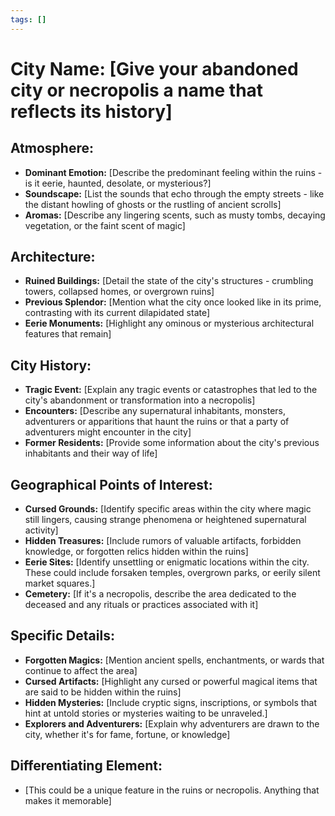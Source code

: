 ```yaml
---
tags: []
---
```

# City Name: [Give your abandoned city or necropolis a name that reflects its history]
	
## Atmosphere:

- **Dominant Emotion:** [Describe the predominant feeling within the ruins - is it eerie, haunted, desolate, or mysterious?]
- **Soundscape:** [List the sounds that echo through the empty streets - like the distant howling of ghosts or the rustling of ancient scrolls]
- **Aromas:** [Describe any lingering scents, such as musty tombs, decaying vegetation, or the faint scent of magic]

## Architecture:

- **Ruined Buildings:** [Detail the state of the city's structures - crumbling towers, collapsed homes, or overgrown ruins]
- **Previous Splendor:** [Mention what the city once looked like in its prime, contrasting with its current dilapidated state]
- **Eerie Monuments:** [Highlight any ominous or mysterious architectural features that remain]

## City History:

- **Tragic Event:** [Explain any tragic events or catastrophes that led to the city's abandonment or transformation into a necropolis]
- **Encounters:** [Describe any supernatural inhabitants, monsters, adventurers or apparitions that haunt the ruins or that a party of adventurers might encounter in the city]
- **Former Residents:** [Provide some information about the city's previous inhabitants and their way of life]

## Geographical Points of Interest:

- **Cursed Grounds:** [Identify specific areas within the city where magic still lingers, causing strange phenomena or heightened supernatural activity]
- **Hidden Treasures:** [Include rumors of valuable artifacts, forbidden knowledge, or forgotten relics hidden within the ruins]
- **Eerie Sites:** [Identify unsettling or enigmatic locations within the city. These could include forsaken temples, overgrown parks, or eerily silent market squares.]
- **Cemetery:** [If it's a necropolis, describe the area dedicated to the deceased and any rituals or practices associated with it]

## Specific Details:

- **Forgotten Magics:** [Mention ancient spells, enchantments, or wards that continue to affect the area]
- **Cursed Artifacts:** [Highlight any cursed or powerful magical items that are said to be hidden within the ruins]
- **Hidden Mysteries:** [Include cryptic signs, inscriptions, or symbols that hint at untold stories or mysteries waiting to be unraveled.]
- **Explorers and Adventurers:** [Explain why adventurers are drawn to the city, whether it's for fame, fortune, or knowledge]

## Differentiating Element:

- [This could be a unique feature in the ruins or necropolis. Anything that makes it memorable]